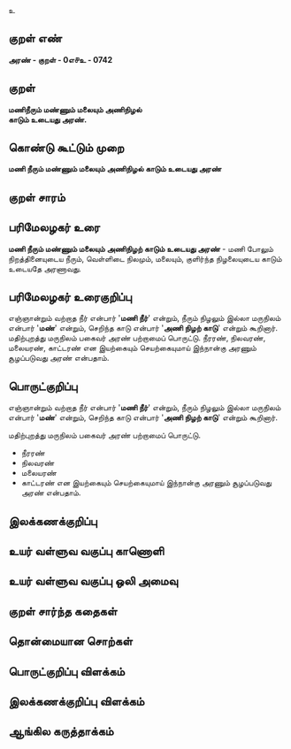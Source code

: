 உ

## குறள் எண் 

**அரண் - குறள் - 0எ௪உ - 0742** 

## குறள் 

**மணிநீரும் மண்ணும் மலையும் அணிநிழல்  
காடும் உடையது அரண்.**

## கொண்டு கூட்டும் முறை

**மணி நீரும் மண்ணும் மலையும் அணிநிழல் காடும் உடையது அரண்** 

## குறள் சாரம் 


## பரிமேலழகர் உரை

**மணி நீரும் மண்ணும் மலையும் அணிநிழற் காடும் உடையது அரண்** - மணி போலும் நிறத்தினையுடைய நீரும், வெள்ளிடை நிலமும், மலையும், குளிர்ந்த நிழலையுடைய காடும் உடையதே அரணாவது.

## பரிமேலழகர் உரைகுறிப்பு   

எஞ்ஞான்றும் வற்றாத நீர் என்பார் '**மணி நீர்**' என்றும், நீரும் நிழலும் இல்லா மருநிலம் என்பார் '**மண்**' என்றும், செறிந்த காடு என்பார் '**அணி நிழற் காடு**' என்றும் கூறினார்.  மதிற்புறத்து மருநிலம் பகைவர் அரண் பற்றாமைப் பொருட்டு.  நீரரண், நிலவரண், மலையரண், காட்டரண் என இயற்கையும் செயற்கையுமாய் இந்நான்கு அரணும் சூழப்படுவது அரண் என்பதாம்.

## பொருட்குறிப்பு 

எஞ்ஞான்றும் வற்றாத நீர் என்பார் '**மணி நீர்**' என்றும், நீரும் நிழலும் இல்லா மருநிலம் என்பார் '**மண்**' என்றும், செறிந்த காடு என்பார் '**அணி நிழற் காடு**' என்றும் கூறினார். 

மதிற்புறத்து மருநிலம் பகைவர் அரண் பற்றாமைப் பொருட்டு. 
* நீரரண் 
* நிலவரண் 
* மலையரண் 
* காட்டரண் என இயற்கையும் செயற்கையுமாய் இந்நான்கு அரணும் சூழப்படுவது அரண் என்பதாம்.

## இலக்கணக்குறிப்பு  


## உயர் வள்ளுவ வகுப்பு காணொளி


## உயர் வள்ளுவ வகுப்பு ஒலி அமைவு 

 
## குறள் சார்ந்த கதைகள் 


## தொன்மையான சொற்கள்


## பொருட்குறிப்பு விளக்கம்


## இலக்கணக்குறிப்பு விளக்கம்


## ஆங்கில கருத்தாக்கம் 



